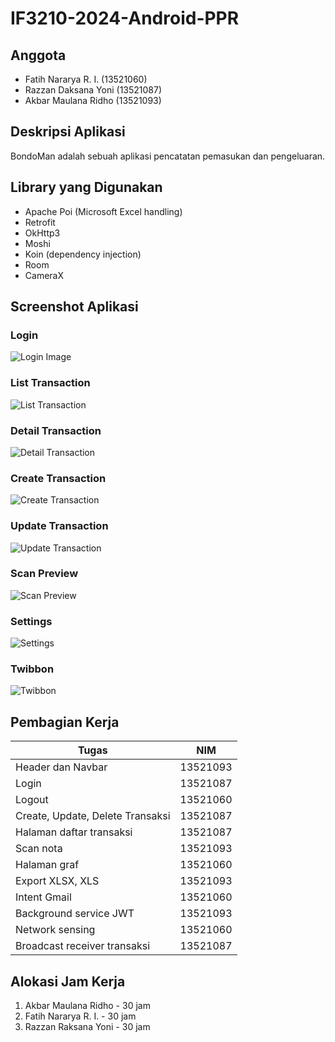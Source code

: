 # IF3210-2024-Android-PPR

## Anggota

- Fatih Nararya R. I. (13521060)
- Razzan Daksana Yoni (13521087)
- Akbar Maulana Ridho (13521093)

## Deskripsi Aplikasi

BondoMan adalah sebuah aplikasi pencatatan pemasukan dan pengeluaran.

## Library yang Digunakan

- Apache Poi (Microsoft Excel handling)
- Retrofit
- OkHttp3
- Moshi
- Koin (dependency injection)
- Room
- CameraX

## Screenshot Aplikasi

### Login

![Login Image](./images/login.jpg)

### List Transaction

![List Transaction](./images/list_transaction.jpg)

### Detail Transaction

![Detail Transaction](./images/detail_transaction.jpg)

### Create Transaction

![Create Transaction](./images/create_transaction.jpg)

### Update Transaction

![Update Transaction](./images/update_transaction.jpg)

### Scan Preview

![Scan Preview](./images/scan_preview.jpg)

### Settings

![Settings](./images/settings.jpg)

### Twibbon

![Twibbon](./images/twibbon.jpg)

## Pembagian Kerja

| Tugas                            | NIM      |
|----------------------------------|----------| 
| Header dan Navbar                | 13521093 |
| Login                            | 13521087 |
| Logout                           | 13521060 |
| Create, Update, Delete Transaksi | 13521087 |
| Halaman daftar transaksi         | 13521087 |
| Scan nota                        | 13521093 |
| Halaman graf                     | 13521060 |
| Export XLSX, XLS                 | 13521093 |
| Intent Gmail                     | 13521060 |
| Background service JWT           | 13521093 |
| Network sensing                  | 13521060 |
| Broadcast receiver transaksi     | 13521087 |

## Alokasi Jam Kerja

1. Akbar Maulana Ridho - 30 jam
2. Fatih Nararya R. I. - 30 jam
3. Razzan Raksana Yoni - 30 jam
